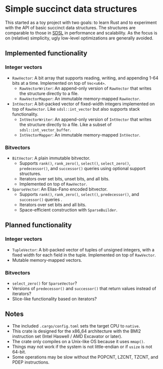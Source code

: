 # Simple succinct data structures

This started as a toy project with two goals: to learn Rust and to experiment with the API of basic succinct data structures. 
The structures are comparable to those in [SDSL](https://github.com/simongog/sdsl-lite) in performance and scalability.
As the focus is on (relative) simplicity, ugly low-level optimizations are generally avoided.

## Implemented functionality

### Integer vectors

* `RawVector`: A bit array that supports reading, writing, and appending 1-64 bits at a time. Implemented on top of `Vec<u64>`.
  * `RawVectorWriter`: An append-only version of `RawVector` that writes the structure directly to a file.
  * `RawVectorMapper`: An immutable memory-mapped `RawVector`.
* `IntVector`: A bit-packed vector of fixed-width integers implemented on top of `RawVector`. Like `sdsl::int_vector` but also supports stack functionality.
  * `IntVectorWriter`: An append-only version of `IntVector` that writes the structure directly to a file. Like a subset of `sdsl::int_vector_buffer`.
  * `IntVectorMapper`: An immutable memory-mapped `IntVector`.

### Bitvectors

* `BitVector`: A plain immutable bitvector.
  * Supports `rank()`, `rank_zero()`, `select()`, `select_zero()`, `predecessor()`, and `successor()` queries using optional support structures.
  * Iterators over set bits, unset bits, and all bits.
  * Implemented on top of `RawVector`.
* `SparseVector`: An Elias-Fano encoded bitvector.
  * Supports `rank()`, `rank_zero()`, `select()`, `predecessor()`, and `successor()` queries .
  * Iterators over set bits and all bits.
  * Space-efficient construction with `SparseBuilder`.

## Planned functionality

### Integer vectors

* `TupleVector`: A bit-packed vector of tuples of unsigned integers, with a fixed width for each field in the tuple. Implemented on top of `RawVector`.
* Mutable memory-mapped vectors.

### Bitvectors

* `select_zero()` for `SparseVector`?
* Versions of `predecessor()` and `successor()` that return values instead of iterators?
* Slice-like functionality based on iterators?

## Notes

* The included `.cargo/config.toml` sets the target CPU to `native`.
* This crate is designed for the x86_64 architecture with the BMI2 instruction set (Intel Haswell / AMD Excavator or later).
* The crate only compiles on a Unix-like OS because it uses `mmap()`.
* Things may not work if the system is not little-endian or if `usize` is not 64-bit.
* Some operations may be slow without the POPCNT, LZCNT, TZCNT, and PDEP instructions.
